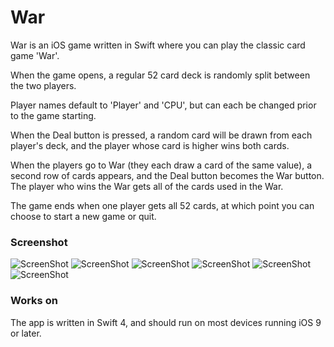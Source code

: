 # War
War is an iOS game written in Swift where you can play the classic card game 'War'.

When the game opens, a regular 52 card deck is randomly split between the two players.

Player names default to 'Player' and 'CPU', but can each be changed prior to the game starting.

When the Deal button is pressed, a random card will be drawn from each player's deck, and the player whose card is higher wins both cards.

When the players go to War (they each draw a card of the same value), a second row of cards appears, and the Deal button becomes the War button. The player who wins the War gets all of the cards used in the War.

The game ends when one player gets all 52 cards, at which point you can choose to start a new game or quit.

### Screenshot
![ScreenShot](Screenshots/AppInterfaceStart.png)
![ScreenShot](Screenshots/AppInterfaceNameChange.png)
![ScreenShot](Screenshots/AppInterfacePlayerScore.png)
![ScreenShot](Screenshots/AppInterfaceWarStart.png)
![ScreenShot](Screenshots/AppInterfaceWarEnd.png)
![ScreenShot](Screenshots/AppInterfaceGameOver.png)

### Works on
The app is written in Swift 4, and should run on most devices running iOS 9 or later.
